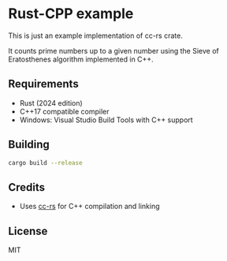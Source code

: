# Rust-CPP example

This is just an example implementation of cc-rs crate.

It counts prime numbers up to a given number using the Sieve of Eratosthenes algorithm implemented in C++.

## Requirements

- Rust (2024 edition)
- C++17 compatible compiler
- Windows: Visual Studio Build Tools with C++ support

## Building

```bash
cargo build --release
```

## Credits

- Uses [cc-rs](https://github.com/rust-lang/cc-rs) for C++ compilation and linking

## License

MIT
